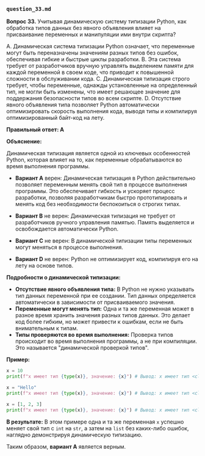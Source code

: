 ### `question_33.md`

**Вопрос 33.** Учитывая динамическую систему типизации Python, как обработка типов данных без явного объявления влияет на присваивание переменных и манипуляции ими внутри скрипта?

A. Динамическая система типизации Python означает, что переменные могут быть переназначены значениям разных типов без ошибок, обеспечивая гибкие и быстрые циклы разработки.
B. Эта система требует от разработчиков вручную управлять выделением памяти для каждой переменной в своем коде, что приводит к повышенной сложности в обслуживании кода.
C. Динамическая типизация строго требует, чтобы переменные, однажды установленные на определенный тип, не могли быть изменены, что имеет решающее значение для поддержания безопасности типов во всем скрипте.
D. Отсутствие явного объявления типа позволяет Python автоматически оптимизировать скорость выполнения кода, выводя типы и компилируя оптимизированный байт-код на лету.

**Правильный ответ: A**

**Объяснение:**

Динамическая типизация является одной из ключевых особенностей Python, которая влияет на то, как переменные обрабатываются во время выполнения программы.

*   **Вариант A** верен: Динамическая типизация в Python действительно позволяет переменным менять свой тип в процессе выполнения программы.  Это обеспечивает гибкость и ускоряет процесс разработки, позволяя разработчикам быстро прототипировать и менять код без необходимости беспокоиться о строгих типах.

*   **Вариант B** не верен: Динамическая типизация не требует от разработчиков ручного управления памятью. Память выделяется и освобождается автоматически Python.

*   **Вариант C** не верен: В динамической типизации типы переменных могут меняться в процессе выполнения.

*   **Вариант D** не верен: Python не оптимизирует код, компилируя его на лету на основе типов.

**Подробности о динамической типизации:**

*   **Отсутствие явного объявления типа:** В Python не нужно указывать тип данных переменной при ее создании. Тип данных определяется автоматически в зависимости от присваиваемого значения.
*   **Переменные могут менять тип:**  Одна и та же переменная может в разное время хранить значения разных типов данных. Это делает код более гибким, но может привести к ошибкам, если не быть внимательным к типам.
*   **Типы проверяются во время выполнения:**  Проверка типов происходит во время выполнения программы, а не при компиляции. Это называется "динамической проверкой типов".

**Пример:**

```python
x = 10
print(f"x имеет тип {type(x)}, значение: {x}") # Вывод: x имеет тип <class 'int'>, значение: 10

x = "Hello"
print(f"x имеет тип {type(x)}, значение: {x}") # Вывод: x имеет тип <class 'str'>, значение: Hello

x = [1, 2, 3]
print(f"x имеет тип {type(x)}, значение: {x}") # Вывод: x имеет тип <class 'list'>, значение: [1, 2, 3]
```

**В результате:**
В этом примере одна и та же переменная `x` успешно меняет свой тип с `int` на `str`, а затем на `list` без каких-либо ошибок, наглядно демонстрируя динамическую типизацию.

Таким образом, **вариант A** является верным.
